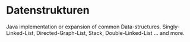 # Datenstrukturen
Java implementation or expansion of common Data-structures.  Singly-Linked-List, Directed-Graph-List, Stack, Double-Linked-List ... and more.
